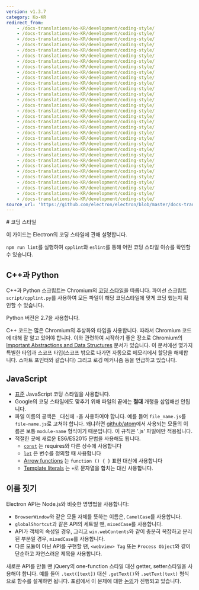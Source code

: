 ```yaml
---
version: v1.3.7
category: Ko-KR
redirect_from:
    - /docs-translations/ko-KR/development/coding-style/
    - /docs-translations/ko-KR/development/coding-style/
    - /docs-translations/ko-KR/development/coding-style/
    - /docs-translations/ko-KR/development/coding-style/
    - /docs-translations/ko-KR/development/coding-style/
    - /docs-translations/ko-KR/development/coding-style/
    - /docs-translations/ko-KR/development/coding-style/
    - /docs-translations/ko-KR/development/coding-style/
    - /docs-translations/ko-KR/development/coding-style/
    - /docs-translations/ko-KR/development/coding-style/
    - /docs-translations/ko-KR/development/coding-style/
    - /docs-translations/ko-KR/development/coding-style/
    - /docs-translations/ko-KR/development/coding-style/
    - /docs-translations/ko-KR/development/coding-style/
    - /docs-translations/ko-KR/development/coding-style/
    - /docs-translations/ko-KR/development/coding-style/
    - /docs-translations/ko-KR/development/coding-style/
    - /docs-translations/ko-KR/development/coding-style/
    - /docs-translations/ko-KR/development/coding-style/
    - /docs-translations/ko-KR/development/coding-style/
    - /docs-translations/ko-KR/development/coding-style/
    - /docs-translations/ko-KR/development/coding-style/
    - /docs-translations/ko-KR/development/coding-style/
    - /docs-translations/ko-KR/development/coding-style/
    - /docs-translations/ko-KR/development/coding-style/
    - /docs-translations/ko-KR/development/coding-style/
    - /docs-translations/ko-KR/development/coding-style/
    - /docs-translations/ko-KR/development/coding-style/
    - /docs-translations/ko-KR/development/coding-style/
    - /docs-translations/ko-KR/development/coding-style/
    - /docs-translations/ko-KR/development/coding-style/
    - /docs-translations/ko-KR/development/coding-style/
source_url: 'https://github.com/electron/electron/blob/master/docs-translations/ko-KR/development/coding-style.md'
---
```


﻿# 코딩 스타일

이 가이드는 Electron의 코딩 스타일에 관해 설명합니다.

`npm run lint`를 실행하여 `cpplint`와 `eslint`를 통해 어떤 코딩 스타일 이슈를 확인할
수 있습니다.

## C++과 Python

C++과 Python 스크립트는 Chromium의
[코딩 스타일](http://www.chromium.org/developers/coding-style)을 따릅니다. 파이선
스크립트 `script/cpplint.py`를 사용하여 모든 파일이 해당 코딩스타일에 맞게 코딩 했는지
확인할 수 있습니다.

Python 버전은 2.7을 사용합니다.

C++ 코드는 많은 Chromium의 추상화와 타입을 사용합니다. 따라서 Chromium 코드에 대해 잘
알고 있어야 합니다. 이와 관련하여 시작하기 좋은 장소로 Chromium의
[Important Abstractions and Data Structures](https://www.chromium.org/developers/coding-style/important-abstractions-and-data-structures)
문서가 있습니다. 이 문서에선 몇가지 특별한 타입과 스코프 타입(스코프 밖으로 나가면
자동으로 메모리에서 할당을 해제합니다. 스마트 포인터와 같습니다) 그리고 로깅 메커니즘
등을 언급하고 있습니다.

## JavaScript

* [표준](http://npm.im/standard) JavaScript 코딩 스타일을 사용합니다.
* Google의 코딩 스타일에도 맞추기 위해 파일의 끝에는 **절대** 개행을 삽입해선 안됩니다.
* 파일 이름의 공백은 `_`대신에 `-`을 사용하여야 합니다. 예를 들어
`file_name.js`를 `file-name.js`로 고쳐야 합니다. 왜냐하면
[github/atom](https://github.com/github/atom)에서 사용되는 모듈의 이름은 보통
`module-name` 형식이기 때문입니다. 이 규칙은 '.js' 파일에만 적용됩니다.
* 적절한 곳에 새로운 ES6/ES2015 문법을 사용해도 됩니다.
  * [`const`](https://developer.mozilla.org/ko/docs/Web/JavaScript/Reference/Statements/const)
    는 requires와 다른 상수에 사용합니다
  * [`let`](https://developer.mozilla.org/ko/docs/Web/JavaScript/Reference/Statements/let)
    은 변수를 정의할 때 사용합니다
  * [Arrow functions](https://developer.mozilla.org/ko/docs/Web/JavaScript/Reference/Functions/Arrow_functions)
    는 `function () { }` 표현 대신에 사용합니다
  * [Template literals](https://developer.mozilla.org/ko/docs/Web/JavaScript/Reference/Template_literals)
    는 `+`로 문자열을 합치는 대신 사용합니다.

## 이름 짓기

Electron API는 Node.js와 비슷한 명명법을 사용합니다:

- `BrowserWindow`와 같은 모듈 자체를 뜻하는 이름은, `CamelCase`를 사용합니다.
- `globalShortcut`과 같은 API의 세트일 땐, `mixedCase`를 사용합니다.
- API가 객체의 속성일 경우, 그리고 `win.webContents`와 같이 충분히 복잡하고 분리된
  부분일 경우, `mixedCase`를 사용합니다.
- 다른 모듈이 아닌 API를 구현할 땐, `<webview> Tag` 또는 `Process Object`와 같이
  단순하고 자연스러운 제목을 사용합니다.

새로운 API를 만들 땐 jQuery의 one-function 스타일 대신 getter, setter스타일을
사용해야 합니다. 예를 들어 `.text([text])` 대신 `.getText()`와 `.setText(text)`
형식으로 함수를 설계하면 됩니다. 포럼에서 이 문제에 대한
[논의](https://github.com/electron/electron/issues/46)가
진행되고 있습니다.
